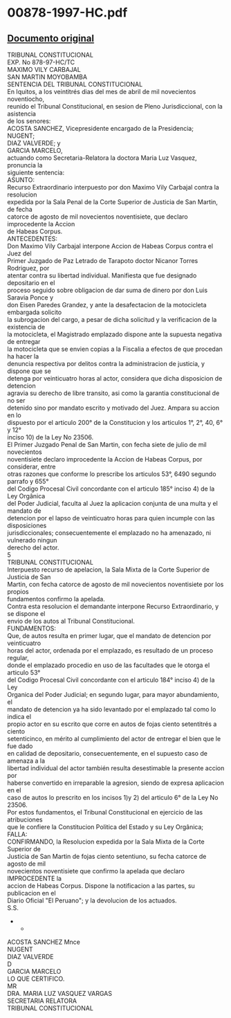 
00878-1997-HC.pdf
=================
  
[Documento original](https://tc.gob.pe/jurisprudencia/1998/00878-1997-HC.pdf)  
---  
TRIBUNAL CONSTITUCIONAL  
EXP. No 878-97-HC/TC  
MAXIMO VILY CARBAJAL  
SAN MARTIN MOYOBAMBA  
SENTENCIA DEL TRIBUNAL CONSTITUCIONAL  
En Iquitos, a los veintitrés dias del mes de abril de mil novecientos noventiocho,  
reunido el Tribunal Constitucional, en sesion de Pleno Jurisdiccional, con la asistencia  
de los senores:  
ACOSTA SANCHEZ, Vicepresidente encargado de la Presidencia;  
NUGENT;  
DIAZ VALVERDE; y  
GARCIA MARCELO,  
actuando como Secretaria-Relatora la doctora Maria Luz Vasquez, pronuncia la  
siguiente sentencia:  
ASUNTO:  
Recurso Extraordinario interpuesto por don Maximo Vily Carbajal contra la resolucion  
expedida por la Sala Penal de la Corte Superior de Justicia de San Martin, de fecha  
catorce de agosto de mil novecientos noventisiete, que declaro improcedente la Accion  
de Habeas Corpus.  
ANTECEDENTES:  
Don Maximo Vily Carbajal interpone Accion de Habeas Corpus contra el Juez del  
Primer Juzgado de Paz Letrado de Tarapoto doctor Nicanor Torres Rodriguez, por  
atentar contra su libertad individual. Manifiesta que fue designado depositario en el  
proceso seguido sobre obligacion de dar suma de dinero por don Luis Saravia Ponce y  
don Eisen Paredes Grandez, y ante la desafectacion de la motocicleta embargada solicito  
la subrogacion del cargo, a pesar de dicha solicitud y la verificacion de la existencia de  
la motocicleta, el Magistrado emplazado dispone ante la supuesta negativa de entregar  
la motocicleta que se envien copias a la Fiscalia a efectos de que procedan ha hacer la  
denuncia respectiva por delitos contra la administracion de justicia, y dispone que se  
detenga por veinticuatro horas al actor, considera que dicha disposicion de detencion  
agravia su derecho de libre transito, asi como la garantia constitucional de no ser  
detenido sino por mandato escrito y motivado del Juez. Ampara su accion en lo  
dispuesto por el articulo 200° de la Constitucion y los articulos 1°, 2°, 40, 6° y 12°  
inciso 10) de la Ley No 23506.  
El Primer Juzgado Penal de San Martin, con fecha siete de julio de mil novecientos  
noventisiete declaro improcedente la Accion de Habeas Corpus, por considerar, entre  
otras razones que conforme lo prescribe los articulos 53°, 6490 segundo parrafo y 655°  
del Codigo Procesal Civil concordante con el articulo 185° inciso 4) de la Ley Orgânica  
del Poder Judicial, faculta al Juez la aplicacion conjunta de una multa y el mandato de  
detencion por el lapso de veinticuatro horas para quien incumple con las disposiciones  
jurisdiccionales; consecuentemente el emplazado no ha amenazado, ni vulnerado ningun  
derecho del actor.  
5  
TRIBUNAL CONSTITUCIONAL  
Interpuesto recurso de apelacion, la Sala Mixta de la Corte Superior de Justicia de San  
Martin, con fecha catorce de agosto de mil novecientos noventisiete por los propios  
fundamentos confirmo la apelada.  
Contra esta resolucion el demandante interpone Recurso Extraordinario, y se dispone el  
envio de los autos al Tribunal Constitucional.  
FUNDAMENTOS:  
Que, de autos resulta en primer lugar, que el mandato de detencion por veinticuatro  
horas del actor, ordenada por el emplazado, es resultado de un proceso regular,  
donde el emplazado procedio en uso de las facultades que le otorga el articulo 53°  
del Codigo Procesal Civil concordante con el articulo 184° inciso 4) de la Ley  
Organica del Poder Judicial; en segundo lugar, para mayor abundamiento, el  
mandato de detencion ya ha sido levantado por el emplazado tal como lo indica el  
propio actor en su escrito que corre en autos de fojas ciento setentitrés a ciento  
setenticinco, en mérito al cumplimiento del actor de entregar el bien que le fue dado  
en calidad de depositario, consecuentemente, en el supuesto caso de amenaza a la  
libertad individual del actor también resulta desestimable la presente accion por  
haberse convertido en irreparable la agresion, siendo de expresa aplicacion en el  
caso de autos lo prescrito en los incisos 1)y 2) del articulo 6° de la Ley No 23506.  
Por estos fundamentos, el Tribunal Constitucional en ejercicio de las atribuciones  
que le confiere la Constitucion Politica del Estado y su Ley Orgânica;  
FALLA:  
CONFIRMANDO, la Resolucion expedida por la Sala Mixta de la Corte Superior de  
Justicia de San Martin de fojas ciento setentiuno, su fecha catorce de agosto de mil  
novecientos noventisiete que confirmo la apelada que declaro IMPROCEDENTE la  
accion de Habeas Corpus. Dispone la notificacion a las partes, su publicacion en el  
Diario Oficial "El Peruano"; y la devolucion de los actuados.  
S.S.  
- -  
ACOSTA SANCHEZ Mnce  
NUGENT  
DIAZ VALVERDE  
D  
GARCIA MARCELO  
LO QUE CERTIFICO.  
MR  
DRA. MARIA LUZ VASQUEZ VARGAS  
SECRETARIA RELATORA  
TRIBUNAL CONSTITUCIONAL
